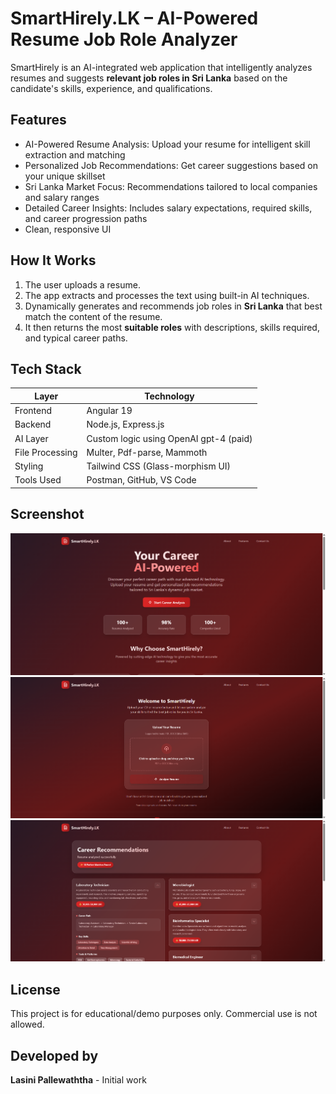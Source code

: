 # SmartHirely.LK – AI-Powered Resume Job Role Analyzer
SmartHirely is an AI-integrated web application that intelligently analyzes resumes and suggests **relevant job roles in Sri Lanka** based on the candidate's skills, experience, and qualifications. 


## Features
- AI-Powered Resume Analysis: Upload your resume for intelligent skill extraction and matching 
- Personalized Job Recommendations: Get career suggestions based on your unique skillset 
- Sri Lanka Market Focus: Recommendations tailored to local companies and salary ranges
- Detailed Career Insights: Includes salary expectations, required skills, and career progression paths
- Clean, responsive UI  


## How It Works
1. The user uploads a resume.
2. The app extracts and processes the text using built-in AI techniques.
3. Dynamically generates and recommends job roles in **Sri Lanka** that best match the content of the resume.
4. It then returns the most **suitable roles** with descriptions, skills required, and typical career paths.


## Tech Stack
| Layer         | Technology                               |
|---------------|------------------------------------------|
| Frontend      | Angular 19                               |
| Backend       | Node.js, Express.js                      |
| AI Layer      | Custom logic using OpenAI gpt-4 (paid)    |
| File Processing   | Multer, Pdf-parse, Mammoth           |
| Styling       | Tailwind CSS (Glass-morphism UI)         |
| Tools Used    | Postman, GitHub, VS Code                 |

## Screenshot
![Landing](./gitassets/Landing.png)
![Upload](./gitassets/Upload.png)
![Result](./gitassets/Result.png)

## License
This project is for educational/demo purposes only. Commercial use is not allowed.


## Developed by
**Lasini Pallewaththa** - Initial work

